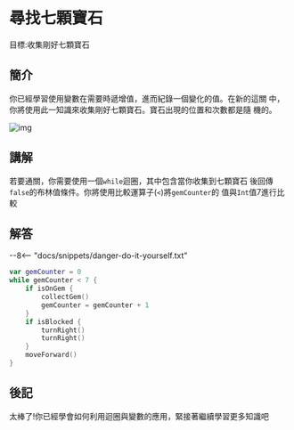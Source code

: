 # 尋找七顆寶石

目標:收集剛好七顆寶石

## 簡介

你已經學習使用變數在需要時遞增值，進而紀錄一個變化的值。在新的這關
中，你將使用此一知識來收集剛好七顆寶石。寶石出現的位置和次數都是隨
機的。

![img](https://imagedelivery.net/cdkaXPuFls5qlrh3GM4hfA/dbbe4e99-62a1-43cf-a663-0dd4ab87c300/public)

## 講解

若要通關，你需要使用一個`while`迴圈，其中包含當你收集到七顆寶石
後回傳`false`的布林值條件。你將使用比較運算子(`<`)將`gemCounter`的
值與`Int`值7進行比較

## 解答

--8<-- "docs/snippets/danger-do-it-yourself.txt"

```swift linenums="1"
var gemCounter = 0
while gemCounter < 7 {
    if isOnGem {
        collectGem()
        gemCounter = gemCounter + 1
    }
    if isBlocked {
        turnRight()
        turnRight()
    }
    moveForward()
} 
```

## 後記

太棒了!你已經學會如何利用迴圈與變數的應用，緊接著繼續學習更多知識吧
